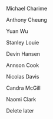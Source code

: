 Michael Charime

Anthony Cheung

Yuan Wu

Stanley Louie

Devin Hansen

Annson Cook

Nicolas Davis

Candra McGill

Naomi Clark

Delete later
